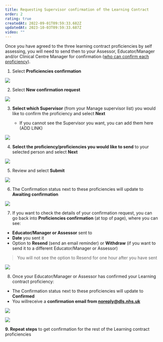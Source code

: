```yaml
---
title: Requesting Supervisor confirmation of the Learning Contract
order: 2
rating: true
createdAt: 2022-09-01T09:59:33.682Z
updatedAt: 2023-10-03T09:59:33.687Z
video: ""
---
```

Once you have agreed to the three learning contract proficiencies by self assessing, you will need to send then to your Assessor, Educator/Manager and/or Clinical Centre Manager for confirmation ([who can confirm each proficiency](/user-guide/learner/04-learning-contract)). 

1. Select **Proficiencies confirmation**

![](/img/l_learning-contract_6_n.png)

2. Select **New confirmation request**

![](/img/l_self-assess-proficiencies_4.png)

3. **Select which Supervisor** (from your Manage supervisor list) you would like to confirm the proficiency and select **Next** 

   * If you cannot see the Supervisor you want, you can add them here (ADD LINK)

![](/img/l_learning-contract_7_n.png)

4. **Select the proficiency/proficiencies you would like to send** to your selected person and select **Next**

![](/img/l_learning-contract_8_n.png)

5. Review and select **Submit**

![](/img/l_learning-contract_9.png)

6. The Confirmation status next to these proficiencies will update to **Awaiting confirmation**

![](/img/l_learning-contract_10.png)

7.  If you want to check the details of your confirmation request, you can go back into **Proficiencies confirmation** (at top of page), where you can see:

* **Educator/Manager or Assessor** sent to
* **Date** you sent it
* Option to **Resend** (send an email reminder) or **Withdraw** (if you want to send it to a different Educator/Manager or Assessor)

> You will not see the option to Resend for one hour after you have sent

![](/img/l_learning-contract_11.png)

8. Once your Educator/Manager or Assessor has confirmed your Learning contract proficiency:

* The Confirmation status next to these proficiencies will update to **Confirmed**
* You willreceive a **confirmation email from noreply@dls.nhs.uk**

![](/img/learning-contract_6.png)

![](/img/l_learning-contract_12.png)

**9. Repeat steps** to get confirmation for the rest of the Learning contract proficiencies